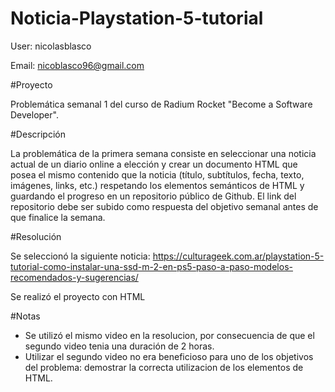 # Noticia-Playstation-5-tutorial

User: nicolasblasco

Email: nicoblasco96@gmail.com 

#Proyecto

Problemática semanal 1 del curso de Radium Rocket "Become a Software Developer".  

#Descripción

La problemática de la primera semana consiste en seleccionar una noticia actual de un diario online a elección  y crear un documento HTML que posea el mismo contenido 
que la noticia (título, subtítulos, fecha, texto, imágenes, links, etc.) respetando los elementos semánticos de HTML y guardando el progreso en un repositorio público 
de Github. El link del repositorio debe ser subido como respuesta del objetivo semanal antes de que finalice la semana.

#Resolución

Se seleccionó la siguiente noticia: https://culturageek.com.ar/playstation-5-tutorial-como-instalar-una-ssd-m-2-en-ps5-paso-a-paso-modelos-recomendados-y-sugerencias/

Se realizó el proyecto con HTML

#Notas

- Se utilizó el mismo video en la resolucion, por consecuencia de que el segundo video tenia una duración de 2 horas.  
- Utilizar el segundo video no era beneficioso para uno de los objetivos del problema: demostrar la correcta utilizacion de los elementos de HTML.


